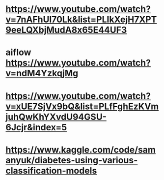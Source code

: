 # https://www.youtube.com/watch?v=7nAFhUl70Lk&list=PLIkXejH7XPT9eeLQXbjMudA8x65E44UF3

# aiflow https://www.youtube.com/watch?v=ndM4YzkqjMg

# https://www.youtube.com/watch?v=xUE7SjVx9bQ&list=PLfFghEzKVmjuhQwKhYXvdU94GSU-6Jcjr&index=5
# https://www.kaggle.com/code/samanyuk/diabetes-using-various-classification-models